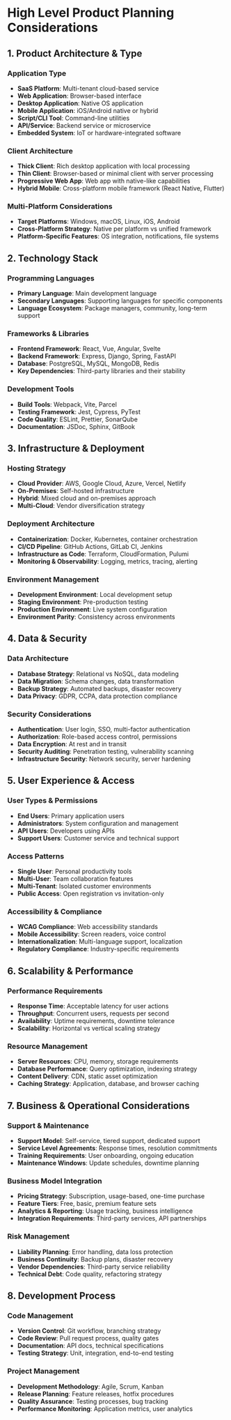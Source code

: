 # High Level Product Planning Considerations

## 1. Product Architecture & Type

### Application Type
- **SaaS Platform**: Multi-tenant cloud-based service
- **Web Application**: Browser-based interface
- **Desktop Application**: Native OS application
- **Mobile Application**: iOS/Android native or hybrid
- **Script/CLI Tool**: Command-line utilities
- **API/Service**: Backend service or microservice
- **Embedded System**: IoT or hardware-integrated software

### Client Architecture
- **Thick Client**: Rich desktop application with local processing
- **Thin Client**: Browser-based or minimal client with server processing
- **Progressive Web App**: Web app with native-like capabilities
- **Hybrid Mobile**: Cross-platform mobile framework (React Native, Flutter)

### Multi-Platform Considerations
- **Target Platforms**: Windows, macOS, Linux, iOS, Android
- **Cross-Platform Strategy**: Native per platform vs unified framework
- **Platform-Specific Features**: OS integration, notifications, file systems

## 2. Technology Stack

### Programming Languages
- **Primary Language**: Main development language
- **Secondary Languages**: Supporting languages for specific components
- **Language Ecosystem**: Package managers, community, long-term support

### Frameworks & Libraries
- **Frontend Framework**: React, Vue, Angular, Svelte
- **Backend Framework**: Express, Django, Spring, FastAPI
- **Database**: PostgreSQL, MySQL, MongoDB, Redis
- **Key Dependencies**: Third-party libraries and their stability

### Development Tools
- **Build Tools**: Webpack, Vite, Parcel
- **Testing Framework**: Jest, Cypress, PyTest
- **Code Quality**: ESLint, Prettier, SonarQube
- **Documentation**: JSDoc, Sphinx, GitBook

## 3. Infrastructure & Deployment

### Hosting Strategy
- **Cloud Provider**: AWS, Google Cloud, Azure, Vercel, Netlify
- **On-Premises**: Self-hosted infrastructure
- **Hybrid**: Mixed cloud and on-premises approach
- **Multi-Cloud**: Vendor diversification strategy

### Deployment Architecture
- **Containerization**: Docker, Kubernetes, container orchestration
- **CI/CD Pipeline**: GitHub Actions, GitLab CI, Jenkins
- **Infrastructure as Code**: Terraform, CloudFormation, Pulumi
- **Monitoring & Observability**: Logging, metrics, tracing, alerting

### Environment Management
- **Development Environment**: Local development setup
- **Staging Environment**: Pre-production testing
- **Production Environment**: Live system configuration
- **Environment Parity**: Consistency across environments

## 4. Data & Security

### Data Architecture
- **Database Strategy**: Relational vs NoSQL, data modeling
- **Data Migration**: Schema changes, data transformation
- **Backup Strategy**: Automated backups, disaster recovery
- **Data Privacy**: GDPR, CCPA, data protection compliance

### Security Considerations
- **Authentication**: User login, SSO, multi-factor authentication
- **Authorization**: Role-based access control, permissions
- **Data Encryption**: At rest and in transit
- **Security Auditing**: Penetration testing, vulnerability scanning
- **Infrastructure Security**: Network security, server hardening

## 5. User Experience & Access

### User Types & Permissions
- **End Users**: Primary application users
- **Administrators**: System configuration and management
- **API Users**: Developers using APIs
- **Support Users**: Customer service and technical support

### Access Patterns
- **Single User**: Personal productivity tools
- **Multi-User**: Team collaboration features
- **Multi-Tenant**: Isolated customer environments
- **Public Access**: Open registration vs invitation-only

### Accessibility & Compliance
- **WCAG Compliance**: Web accessibility standards
- **Mobile Accessibility**: Screen readers, voice control
- **Internationalization**: Multi-language support, localization
- **Regulatory Compliance**: Industry-specific requirements

## 6. Scalability & Performance

### Performance Requirements
- **Response Time**: Acceptable latency for user actions
- **Throughput**: Concurrent users, requests per second
- **Availability**: Uptime requirements, downtime tolerance
- **Scalability**: Horizontal vs vertical scaling strategy

### Resource Management
- **Server Resources**: CPU, memory, storage requirements
- **Database Performance**: Query optimization, indexing strategy
- **Content Delivery**: CDN, static asset optimization
- **Caching Strategy**: Application, database, and browser caching

## 7. Business & Operational Considerations

### Support & Maintenance
- **Support Model**: Self-service, tiered support, dedicated support
- **Service Level Agreements**: Response times, resolution commitments
- **Training Requirements**: User onboarding, ongoing education
- **Maintenance Windows**: Update schedules, downtime planning

### Business Model Integration
- **Pricing Strategy**: Subscription, usage-based, one-time purchase
- **Feature Tiers**: Free, basic, premium feature sets
- **Analytics & Reporting**: Usage tracking, business intelligence
- **Integration Requirements**: Third-party services, API partnerships

### Risk Management
- **Liability Planning**: Error handling, data loss protection
- **Business Continuity**: Backup plans, disaster recovery
- **Vendor Dependencies**: Third-party service reliability
- **Technical Debt**: Code quality, refactoring strategy

## 8. Development Process

### Code Management
- **Version Control**: Git workflow, branching strategy
- **Code Review**: Pull request process, quality gates
- **Documentation**: API docs, technical specifications
- **Testing Strategy**: Unit, integration, end-to-end testing

### Project Management
- **Development Methodology**: Agile, Scrum, Kanban
- **Release Planning**: Feature releases, hotfix procedures
- **Quality Assurance**: Testing processes, bug tracking
- **Performance Monitoring**: Application metrics, user analytics


